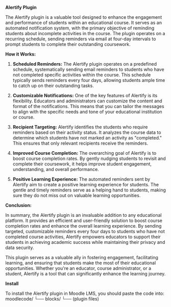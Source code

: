 **Alertify Plugin**

The Alertify plugin is a valuable tool designed to enhance the engagement and performance of students within an educational course. It serves as an automated notification system, with the primary objective of reminding students about incomplete activities in the course. The plugin operates on a recurring schedule, sending reminders via email at four-day intervals to prompt students to complete their outstanding coursework.

**How it Works:**

1. **Scheduled Reminders:** The Alertify plugin operates on a predefined schedule, systematically sending email reminders to students who have not completed specific activities within the course. This schedule typically sends reminders every four days, allowing students ample time to catch up on their outstanding tasks.

2. **Customizable Notifications:** One of the key features of Alertify is its flexibility. Educators and administrators can customize the content and format of the notifications. This means that you can tailor the messages to align with the specific needs and tone of your educational institution or course.

3. **Recipient Targeting:** Alertify identifies the students who require reminders based on their activity status. It analyzes the course data to determine which students have not marked an activity as "completed." This ensures that only relevant recipients receive the reminders.

4. **Improved Course Completion:** The overarching goal of Alertify is to boost course completion rates. By gently nudging students to revisit and complete their coursework, it helps improve student engagement, understanding, and overall performance.

5. **Positive Learning Experience:** The automated reminders sent by Alertify aim to create a positive learning experience for students. The gentle and timely reminders serve as a helping hand to students, making sure they do not miss out on valuable learning opportunities.

**Conclusion:**

In summary, the Alertify plugin is an invaluable addition to any educational platform. It provides an efficient and user-friendly solution to boost course completion rates and enhance the overall learning experience. By sending targeted, customizable reminders every four days to students who have not completed course activities, Alertify empowers educators to support their students in achieving academic success while maintaining their privacy and data security.

This plugin serves as a valuable ally in fostering engagement, facilitating learning, and ensuring that students make the most of their educational opportunities. Whether you're an educator, course administrator, or a student, Alertify is a tool that can significantly enhance the learning journey.

**Install**

To install the Alertify plugin in Moodle LMS, you should paste the code into:
  moodlecode/
            └── blocks/
                      └── (plugin files)
